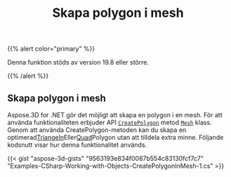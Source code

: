 ﻿---
title: Skapa polygon i mesh
type: docs
weight: 40
url: /sv/net/create-polygon-in-mesh/
description: Aspose.3D for .NET gör det möjligt att skapa en polygon i en mesh. För att kunna använda funktionaliteten erbjuder API CreatePolygon metod av Mesh-klass.
---
{{% alert color="primary" %}} 

Denna funktion stöds av version 19.8 eller större.

{{% /alert %}} 
## **Skapa polygon i mesh**
Aspose.3D for .NET gör det möjligt att skapa en polygon i en mesh. För att använda funktionaliteten erbjuder API [`CreatePolygon`](https://reference.aspose.com/net/3d/aspose.threed.entities/mesh/methods/createpolygon) metod [`Mesh`](https://reference.aspose.com/net/3d/aspose.threed.entities/mesh) klass. Genom att använda CreatePolygon-metoden kan du skapa en optimerad[Triangeln](https://reference.aspose.com/net/3d/aspose.threed.entities/mesh/methods/createpolygon)Eller[Quad](https://reference.aspose.com/net/3d/aspose.threed.entities.mesh/createpolygon/methods/1)Polygon utan att tilldela extra minne. Följande kodsnutt visar hur denna funktionalitet används.

{{< gist "aspose-3d-gists" "9563193e834f0087b554c83130fcf7c7" "Examples-CSharp-Working-with-Objects-CreatePolygonInMesh-1.cs" >}}
